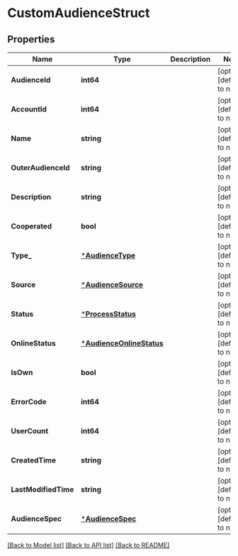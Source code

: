 # CustomAudienceStruct

## Properties
Name | Type | Description | Notes
------------ | ------------- | ------------- | -------------
**AudienceId** | **int64** |  | [optional] [default to null]
**AccountId** | **int64** |  | [optional] [default to null]
**Name** | **string** |  | [optional] [default to null]
**OuterAudienceId** | **string** |  | [optional] [default to null]
**Description** | **string** |  | [optional] [default to null]
**Cooperated** | **bool** |  | [optional] [default to null]
**Type_** | [***AudienceType**](AudienceType.md) |  | [optional] [default to null]
**Source** | [***AudienceSource**](AudienceSource.md) |  | [optional] [default to null]
**Status** | [***ProcessStatus**](ProcessStatus.md) |  | [optional] [default to null]
**OnlineStatus** | [***AudienceOnlineStatus**](AudienceOnlineStatus.md) |  | [optional] [default to null]
**IsOwn** | **bool** |  | [optional] [default to null]
**ErrorCode** | **int64** |  | [optional] [default to null]
**UserCount** | **int64** |  | [optional] [default to null]
**CreatedTime** | **string** |  | [optional] [default to null]
**LastModifiedTime** | **string** |  | [optional] [default to null]
**AudienceSpec** | [***AudienceSpec**](audience_spec.md) |  | [optional] [default to null]

[[Back to Model list]](../README.md#documentation-for-models) [[Back to API list]](../README.md#documentation-for-api-endpoints) [[Back to README]](../README.md)


